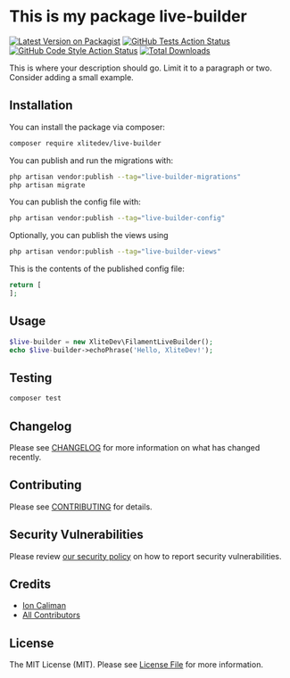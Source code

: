 # This is my package live-builder

[![Latest Version on Packagist](https://img.shields.io/packagist/v/xlitedev/live-builder.svg?style=flat-square)](https://packagist.org/packages/xlitedev/live-builder)
[![GitHub Tests Action Status](https://img.shields.io/github/workflow/status/xlitedev/live-builder/run-tests?label=tests)](https://github.com/xlitedev/live-builder/actions?query=workflow%3Arun-tests+branch%3Amain)
[![GitHub Code Style Action Status](https://img.shields.io/github/workflow/status/xlitedev/live-builder/Check%20&%20fix%20styling?label=code%20style)](https://github.com/xlitedev/live-builder/actions?query=workflow%3A"Check+%26+fix+styling"+branch%3Amain)
[![Total Downloads](https://img.shields.io/packagist/dt/xlitedev/live-builder.svg?style=flat-square)](https://packagist.org/packages/xlitedev/live-builder)



This is where your description should go. Limit it to a paragraph or two. Consider adding a small example.

## Installation

You can install the package via composer:

```bash
composer require xlitedev/live-builder
```

You can publish and run the migrations with:

```bash
php artisan vendor:publish --tag="live-builder-migrations"
php artisan migrate
```

You can publish the config file with:

```bash
php artisan vendor:publish --tag="live-builder-config"
```

Optionally, you can publish the views using

```bash
php artisan vendor:publish --tag="live-builder-views"
```

This is the contents of the published config file:

```php
return [
];
```

## Usage

```php
$live-builder = new XliteDev\FilamentLiveBuilder();
echo $live-builder->echoPhrase('Hello, XliteDev!');
```

## Testing

```bash
composer test
```

## Changelog

Please see [CHANGELOG](CHANGELOG.md) for more information on what has changed recently.

## Contributing

Please see [CONTRIBUTING](.github/CONTRIBUTING.md) for details.

## Security Vulnerabilities

Please review [our security policy](../../security/policy) on how to report security vulnerabilities.

## Credits

- [Ion Caliman](https://github.com/icaliman)
- [All Contributors](../../contributors)

## License

The MIT License (MIT). Please see [License File](LICENSE.md) for more information.
